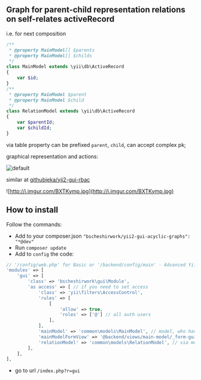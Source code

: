 ## Graph for parent-child representation relations on self-relates activeRecord

i.e. for next composition
```php
/**
 * @property MainModel[] $parents
 * @property MainModel[] $childs
 */
class MainModel extends \yii\db\ActiveRecord
{
    var $id;
}
/**
 * @property MainModel $parent
 * @property MainModel $child
 */
class RelationModel extends \yii\db\ActiveRecord
{
    var $parentId;
    var $childId;
}
```

via table property can be prefixed `parent`, `child`, can accept complex pk;

graphical representation and actions:

![default](https://user-images.githubusercontent.com/5769211/28527000-eab0b6c2-7091-11e7-8efd-f1beb47f7d22.png)

similar at [githubjeka/yii2-gui-rbac](https://github.com/githubjeka/gui-rbac-yii2)

![http://i.imgur.com/BXTKymp.jpg](http://i.imgur.com/BXTKymp.jpg)

## How to install

Follow the commands: 
- Add to your composer.json `"bscheshirwork/yii2-gui-acyclic-graphs": "*@dev"`
- Run `composer update`
- Add to `config` the code:
```php
// '/config/web.php' for Basic or '/backend/config/main' - Advanced Yii2 application.
'modules' => [
    'gui' => [
        'class' => 'bscheshirwork\gui\Module',
        'as access' => [ // if you need to set access
            'class' => 'yii\filters\AccessControl',
            'rules' => [
                [
                    'allow' => true,
                    'roles' => ['@'] // all auth users 
                ],
            ],
            'mainModel' => 'common\models\MainModel', // model, who have relations. (rectangles)
            'mainModelFormView' => '@backend/views/main-model/_form-gui', //Active form for MainModel. See @vendor/bscheshirwork/yii2-gui-acyclic-graphs/src/views/default/_form
            'relationModel' => 'common\models\RelationModel', // via model (arrows)
        ],
    ],
],
```
- go to url `/index.php?r=gui`
